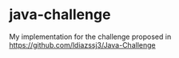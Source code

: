 # java-challenge

My implementation for the challenge proposed in https://github.com/ldiazssj3/Java-Challenge